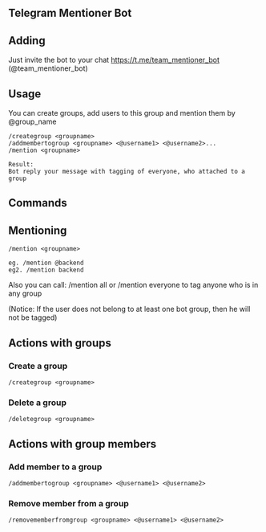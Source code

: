 ## Telegram Mentioner Bot

## Adding
Just invite the bot to your chat https://t.me/team_mentioner_bot (@team_mentioner_bot)

## Usage

You can create groups, add users to this group and mention them by @group_name

```
/creategroup <groupname>
/addmembertogroup <groupname> <@username1> <@username2>...
/mention <groupname>

Result:
Bot reply your message with tagging of everyone, who attached to a group
```

## Commands

## Mentioning
```
/mention <groupname>

eg. /mention @backend
eg2. /mention backend
```

Also you can call: /mention all or /mention everyone to tag anyone who is in any group 

(Notice: If the user does not belong to at least one bot group, then he will not be tagged) 

## Actions with groups

### Create a group
```
/creategroup <groupname>
```

### Delete a group
```
/deletegroup <groupname>
```

## Actions with group members
### Add member to a group
```
/addmembertogroup <groupname> <@username1> <@username2>
```

### Remove member from a group
```
/removememberfromgroup <groupname> <@username1> <@username2>
```

